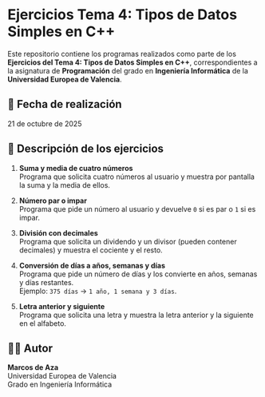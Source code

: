 # Ejercicios Tema 4: Tipos de Datos Simples en C++

Este repositorio contiene los programas realizados como parte de los **Ejercicios del Tema 4: Tipos de Datos Simples en C++**, correspondientes a la asignatura de **Programación** del grado en **Ingeniería Informática** de la **Universidad Europea de Valencia**.

## 📅 Fecha de realización
21 de octubre de 2025

## 📘 Descripción de los ejercicios

1. **Suma y media de cuatro números**  
   Programa que solicita cuatro números al usuario y muestra por pantalla la suma y la media de ellos.

2. **Número par o impar**  
   Programa que pide un número al usuario y devuelve `0` si es par o `1` si es impar.

3. **División con decimales**  
   Programa que solicita un dividendo y un divisor (pueden contener decimales) y muestra el cociente y el resto.

4. **Conversión de días a años, semanas y días**  
   Programa que pide un número de días y los convierte en años, semanas y días restantes.  
   Ejemplo: `375 días` → `1 año, 1 semana y 3 días`.

5. **Letra anterior y siguiente**  
   Programa que solicita una letra y muestra la letra anterior y la siguiente en el alfabeto.

## 🧑‍💻 Autor
**Marcos de Aza**  
Universidad Europea de Valencia  
Grado en Ingeniería Informática
